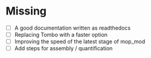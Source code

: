 # Missing

- [ ] A good documentation written as readthedocs
- [ ] Replacing Tombo with a faster option
- [ ] Improving the speed of the latest stage of mop_mod
- [ ] Add steps for assembly / quantification
